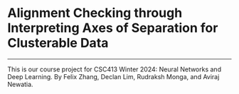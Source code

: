 # Alignment Checking through Interpreting Axes of Separation for Clusterable Data

--------------------------------------------------------------------------------------------------------------------------------------------------------------------------------------------------------

This is our course project for CSC413 Winter 2024: Neural Networks and Deep Learning. By Felix Zhang, Declan Lim, Rudraksh Monga, and Aviraj Newatia.

